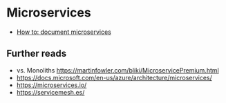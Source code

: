 # Microservices

- [How to: document microservices](../concepts/document_microservices.md)

## Further reads

- vs. Monoliths <https://martinfowler.com/bliki/MicroservicePremium.html>
- <https://docs.microsoft.com/en-us/azure/architecture/microservices/>
- <https://microservices.io/>
- <https://servicemesh.es/>
